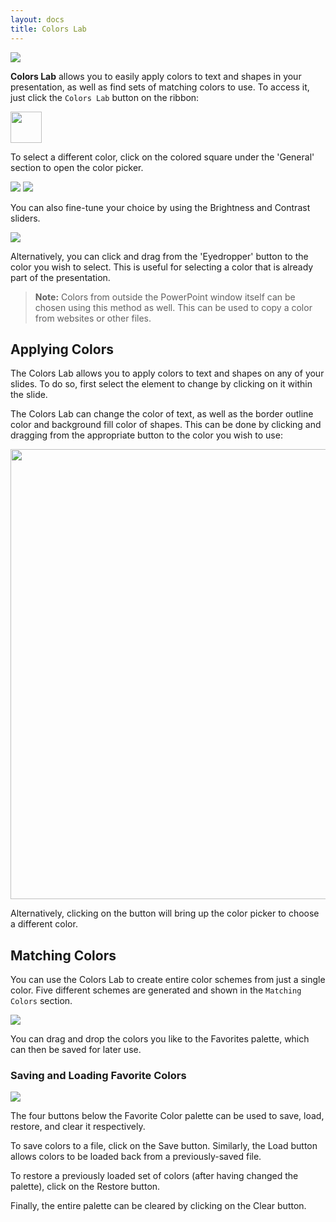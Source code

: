 ```yaml
---
layout: docs
title: Colors Lab
---
```


<img class="box-shadow" src="{{ site.baseurl }}/img/docs/colors-lab/colors-lab-1.png">

**Colors Lab** allows you to easily apply colors to text and shapes in your presentation, as well as find sets of matching colors to use. To access it, just click the `Colors Lab` button on the ribbon:

<img class="box-shadow" src="{{ site.baseurl }}/img/docs/colors-lab/colors-lab-2.png" width="50">

To select a different color, click on the colored square under the 'General' section to open the color picker.

<img class="box-shadow" src="{{ site.baseurl }}/img/docs/colors-lab/colors-lab-3.png">

<img class="box-shadow" src="{{ site.baseurl }}/img/docs/colors-lab/colors-lab-4.png">

You can also fine-tune your choice by using the Brightness and Contrast sliders.

<img class="box-shadow" src="{{ site.baseurl }}/img/docs/colors-lab/colors-lab-5.png">

Alternatively, you can click and drag from the 'Eyedropper' button to the color you wish to select. This is useful for selecting a color that is already part of the presentation.

> **Note:** Colors from outside the PowerPoint window itself can be chosen using this method as well. This can be used to copy a color from websites or other files.

## <a class="anchor-bookmark" id="apply-colors"></a> Applying Colors
The Colors Lab allows you to apply colors to text and shapes on any of your slides. To do so, first select the element to change by clicking on it within the slide.

The Colors Lab can change the color of text, as well as the border outline color and background fill color of shapes. This can be done by clicking and dragging from the appropriate button to the color you wish to use:

<img src="{{ site.baseurl }}/img/docs/colors-lab/colors-lab-8.gif" width="720">

Alternatively, clicking on the button will bring up the color picker to choose a different color.

## <a class="anchor-bookmark" id="matching-colors"></a> Matching Colors

You can use the Colors Lab to create entire color schemes from just a single color. Five different schemes are generated and shown in the `Matching Colors` section.

<img class="box-shadow" src="{{ site.baseurl }}/img/docs/colors-lab/colors-lab-6.png">

You can drag and drop the colors you like to the Favorites palette, which can then be saved for later use.

### <a class="anchor-bookmark" id="save-load-fav-colors"></a> Saving and Loading Favorite Colors

<img class="box-shadow" src="{{ site.baseurl }}/img/docs/colors-lab/colors-lab-7.png">

The four buttons below the Favorite Color palette can be used to save, load, restore, and clear it respectively.

To save colors to a file, click on the Save button. Similarly, the Load button allows colors to be loaded back from a previously-saved file.

To restore a previously loaded set of colors (after having changed the palette), click on the Restore button. 

Finally, the entire palette can be cleared by clicking on the Clear button.